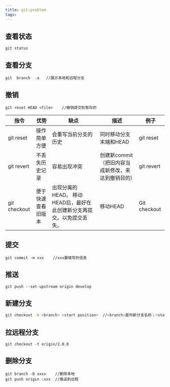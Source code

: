 ```yaml
---
title: git-problem
tags:
---
```


## 查看状态
```
git status
```
## 查看分支
```
git  branch  -a   //展示本地和远程分支
```
## 撤销
```
git reset HEAD <file>    //撤销提交到暂存的
```

| 指令           | 优势        | 缺点                                       | 描述                           | 例子                    |
| ------------ | --------- | ---------------------------------------- | ---------------------------- | --------------------- |
| git reset    | 操作简单方便    | 会重写当前分支的历史                               | 同时移动分支末端和HEAD                | git reset  <commit>   |
| git revert   | 不丢失历史记录   | 容易出现冲突                                   | 创建新commit（把旧内容当成新修改，来达到撤销目的） | git revert <commit>   |
| git checkout | 便于快速查看旧版本 | 出现分离的 HEAD。 移动HEAD后，最好在此创建新分支再提交。以免提交丢失。 | 移动HEAD                       | Git checkout <commit> |



## 提交

```
git commit -m xxx    //xxx要填写的信息
```
## 推送
```
git push --set-upstream origin develop
```

## 新建分支
```bash
git checkout -b <branch> <start position>  //<branch>是你新分支名称；<start position>是原分支提交的hash值
```

## 拉远程分支
```
git checkout -t origin/2.0.0
```

## 删除分支
```
git branch -D xxxx    //删除本地
git push origin :xxx  //推送到远程
```
